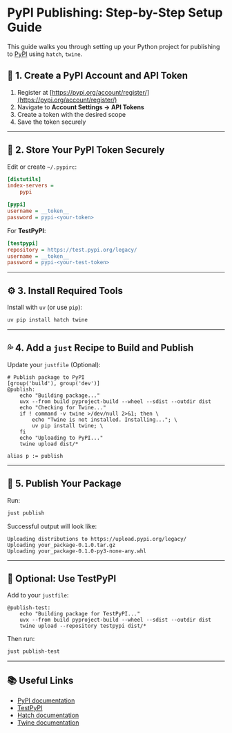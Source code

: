 # PyPI Publishing: Step-by-Step Setup Guide

This guide walks you through setting up your Python project for publishing to [PyPI](https://pypi.org) using `hatch`, `twine`.

## 🔑 1. Create a PyPI Account and API Token

1. Register at [https://pypi.org/account/register/](https://pypi.org/account/register/)
2. Navigate to **Account Settings → API Tokens**
3. Create a token with the desired scope
4. Save the token securely

---

## 🔐 2. Store Your PyPI Token Securely

Edit or create `~/.pypirc`:

```ini
[distutils]
index-servers =
    pypi

[pypi]
username = __token__
password = pypi-<your-token>
```

For **TestPyPI**:

```ini
[testpypi]
repository = https://test.pypi.org/legacy/
username = __token__
password = pypi-<your-test-token>
```

---

## ⚙️ 3. Install Required Tools

Install with `uv` (or use `pip`):

```bash
uv pip install hatch twine
```

---

## 💦 4. Add a `just` Recipe to Build and Publish

Update your `justfile` (Optional):

```just
# Publish package to PyPI
[group('build'), group('dev')]
@publish:
    echo "Building package..."
    uvx --from build pyproject-build --wheel --sdist --outdir dist
    echo "Checking for Twine..."
    if ! command -v twine >/dev/null 2>&1; then \
        echo "Twine is not installed. Installing..."; \
        uv pip install twine; \
    fi
    echo "Uploading to PyPI..."
    twine upload dist/*

alias p := publish
```

---

## 🚀 5. Publish Your Package

Run:

```bash
just publish
```

Successful output will look like:

```
Uploading distributions to https://upload.pypi.org/legacy/
Uploading your_package-0.1.0.tar.gz
Uploading your_package-0.1.0-py3-none-any.whl
```

---

## 🧪 Optional: Use TestPyPI

Add to your `justfile`:

```just
@publish-test:
    echo "Building package for TestPyPI..."
    uvx --from build pyproject-build --wheel --sdist --outdir dist
    twine upload --repository testpypi dist/*
```

Then run:

```bash
just publish-test
```

---

## 📚 Useful Links

* [PyPI documentation](https://packaging.python.org/)
* [TestPyPI](https://test.pypi.org/)
* [Hatch documentation](https://hatch.pypa.io/)
* [Twine documentation](https://twine.readthedocs.io/)
